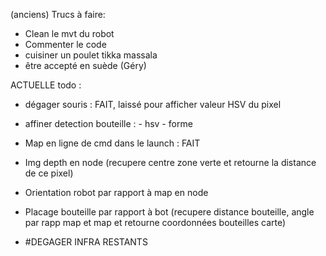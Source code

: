 (anciens) Trucs à faire:
- Clean le mvt du robot 
- Commenter le code
- cuisiner un poulet tikka massala
- être accepté en suède (Géry)



ACTUELLE todo :
- dégager souris : FAIT, laissé pour afficher valeur HSV du pixel
- affiner detection bouteille :
        - hsv
        - forme

- Map en ligne de cmd dans le launch : FAIT
- Img depth en node (recupere centre zone verte et retourne la distance de ce pixel)

- Orientation robot par rapport à map en node
- Placage bouteille par rapport à bot (recupere distance bouteille, angle par rapp map et map et retourne coordonnées bouteilles carte)

- #DEGAGER INFRA RESTANTS